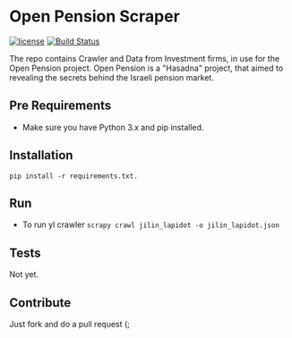 # Open Pension Scraper

[![license][license-image]][license-url] [![Build Status][travis-image]][travis-url]

The repo contains Crawler and Data from Investment firms, in use for the Open Pension project. Open Pension is a "Hasadna" project, that aimed to revealing the secrets behind the Israeli pension market.

## Pre Requirements

* Make sure you have Python 3.x and pip installed.

## Installation

```
pip install -r requirements.txt.
```

## Run

* To run yl crawler `scrapy crawl jilin_lapidot -o jilin_lapidot.json`

## Tests

Not yet.

## Contribute

Just fork and do a pull request (;

[travis-image]: https://api.travis-ci.org/nirgn975/open_pension_scraper.svg?branch=master
[travis-url]: https://travis-ci.org/nirgn975/open_pension_scraper
[license-image]: https://img.shields.io/badge/license-ISC-blue.svg
[license-url]: https://github.com/nirgn975/open_pension_scraper/issues/master/LICENSE
